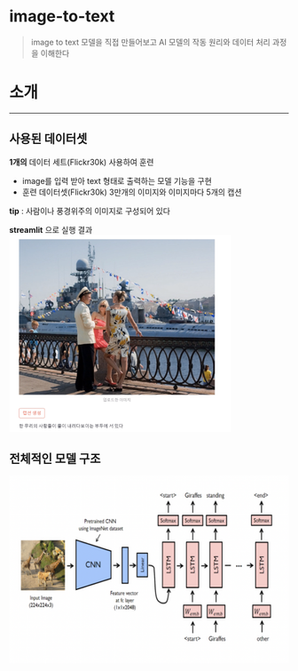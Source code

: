 # image-to-text
> image to text 모델을 직접 만들어보고 AI 모델의 작동 원리와 데이터 처리 과정을 이해한다

# 소개
<hr>

## 사용된 데이터셋

**1개의** 데이터 세트(Flickr30k) 사용하여 훈련
* image를 입력 받아 text 형태로 출력하는 모델 기능을 구현
* 훈련 데이터셋(Flickr30k) 3만개의 이미지와 이미지마다 5개의 캡션

**tip** : 사람이나 풍경위주의 이미지로 구성되어 있다

**streamlit** 으로 실행 결과
<img src="./img/test.png" width="400"/>
<br>


## 전체적인 모델 구조

<img src="./img/img1.png">
